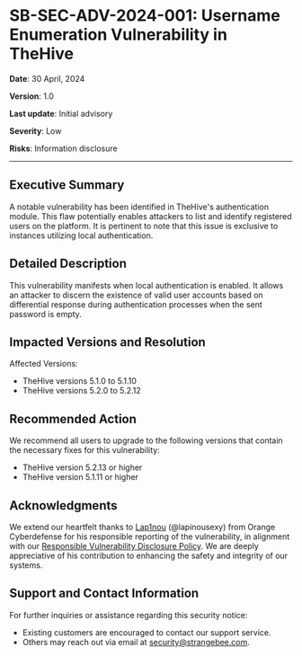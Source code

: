 # SB-SEC-ADV-2024-001: Username Enumeration Vulnerability in TheHive

**Date**: 30 April, 2024

**Version**: 1.0

**Last update**: Initial advisory

**Severity**: Low

**Risks**: Information disclosure

---

## Executive Summary

A notable vulnerability has been identified in TheHive's authentication module. This flaw potentially enables attackers to list and identify registered users on the platform. It is pertinent to note that this issue is exclusive to instances utilizing local authentication.

## Detailed Description

This vulnerability manifests when local authentication is enabled. It allows an attacker to discern the existence of valid user accounts based on differential response during authentication processes when the sent password is empty.

## Impacted Versions and Resolution

Affected Versions:
* TheHive versions 5.1.0 to 5.1.10
* TheHive versions 5.2.0 to 5.2.12

## Recommended Action

We recommend all users to upgrade to the following versions that contain the necessary fixes for this vulnerability:
* TheHive version 5.2.13 or higher
* TheHive version 5.1.11 or higher

## Acknowledgments

We extend our heartfelt thanks to [Lap1nou](https://github.com/lap1nou) (@lapinousexy) from Orange Cyberdefense for his responsible reporting of the vulnerability, in alignment with our [Responsible Vulnerability Disclosure Policy](https://github.com/StrangeBeeCorp/Security/blob/main/Policies/Vulnerability%20Disclosure%20policy.md). We are deeply appreciative of his contribution to enhancing the safety and integrity of our systems.

## Support and Contact Information

For further inquiries or assistance regarding this security notice:
* Existing customers are encouraged to contact our support service.
* Others may reach out via email at security@strangebee.com.
